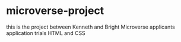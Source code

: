 # microverse-project
this is the project between Kenneth and Bright Microverse applicants application trials HTML and CSS

